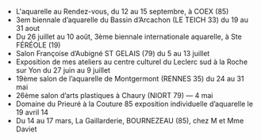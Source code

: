 * L'aquarelle au Rendez-vous, du 12 au 15 septembre, à COEX (85)
* 3em biennale d’aquarelle du Bassin d’Arcachon (LE TEICH 33) du 19 au 31 aout
* Du 26 juillet au 10 août, 3ème biennale internationale aquarelle, à Ste FÉRÉOLE (19)
* Salon Françoise d’Aubigné ST GELAIS (79) du 5 au 13 juillet
* Exposition de mes ateliers au centre culturel du Leclerc sud à la Roche sur Yon du 27 juin au 9 juillet
* 19ème salon de l’aquarelle de Montgermont (RENNES 35) du 24 au 31 mai
* 26ème salon d’arts plastiques à Chaury (NIORT 79) — 4 mai
* Domaine du Prieuré à la Couture 85 exposition individuelle d’aquarelle le 19 avril 14
* Du 14 au 17 mars, La Gaillarderie, BOURNEZEAU (85), chez M et Mme Daviet
